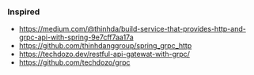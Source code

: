 ### Inspired
 - https://medium.com/@thinhda/build-service-that-provides-http-and-grpc-api-with-spring-9e7cff7aa17a
 - https://github.com/thinhdanggroup/spring_grpc_http
 - https://techdozo.dev/restful-api-gatewat-with-grpc/
 - https://github.com/techdozo/grpc
